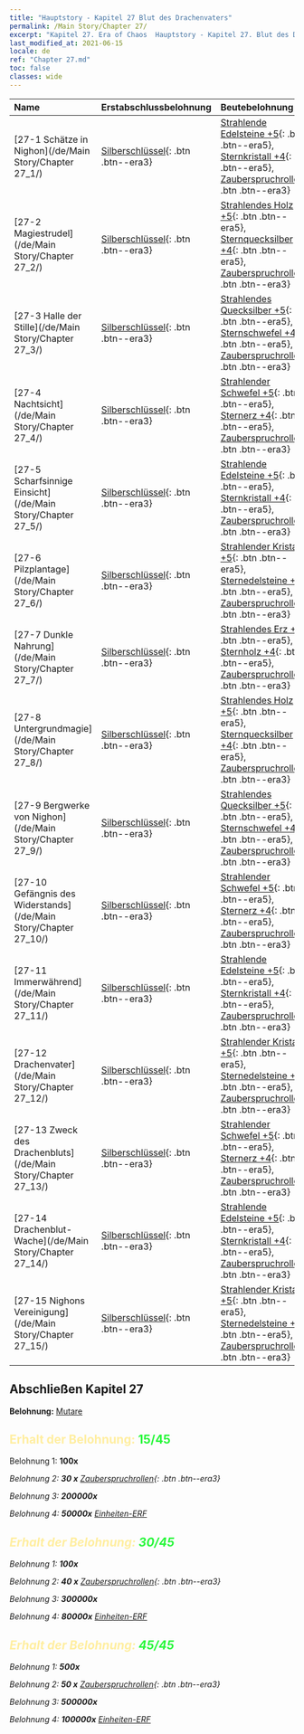 ```yaml
---
title: "Hauptstory - Kapitel 27 Blut des Drachenvaters"
permalink: /Main Story/Chapter 27/
excerpt: "Kapitel 27. Era of Chaos  Hauptstory - Kapitel 27. Blut des Drachenvaters"
last_modified_at: 2021-06-15
locale: de
ref: "Chapter 27.md"
toc: false
classes: wide
---
```


  | Name |  Erstabschlussbelohnung | Beutebelohnung |
  |:------------|:------------|:------------| 
  | [27-1 Schätze in Nighon](/de/Main Story/Chapter 27_1/) | [Silberschlüssel](/ItemsDE/con_693/){: .btn .btn--era3} | [Strahlende Edelsteine +5](/ItemsDE/mat_100/){: .btn .btn--era5}, [Sternkristall +4](/ItemsDE/mat_94/){: .btn .btn--era5}, [Zauberspruchrollen](/ItemsDE/con_694/){: .btn .btn--era3} |
  | [27-2 Magiestrudel](/de/Main Story/Chapter 27_2/) | [Silberschlüssel](/ItemsDE/con_693/){: .btn .btn--era3} | [Strahlendes Holz +5](/ItemsDE/mat_97/){: .btn .btn--era5}, [Sternquecksilber +4](/ItemsDE/mat_91/){: .btn .btn--era5}, [Zauberspruchrollen](/ItemsDE/con_694/){: .btn .btn--era3} |
  | [27-3 Halle der Stille](/de/Main Story/Chapter 27_3/) | [Silberschlüssel](/ItemsDE/con_693/){: .btn .btn--era3} | [Strahlendes Quecksilber +5](/ItemsDE/mat_98/){: .btn .btn--era5}, [Sternschwefel +4](/ItemsDE/mat_92/){: .btn .btn--era5}, [Zauberspruchrollen](/ItemsDE/con_694/){: .btn .btn--era3} |
  | [27-4 Nachtsicht](/de/Main Story/Chapter 27_4/) | [Silberschlüssel](/ItemsDE/con_693/){: .btn .btn--era3} | [Strahlender Schwefel +5](/ItemsDE/mat_99/){: .btn .btn--era5}, [Sternerz +4](/ItemsDE/mat_89/){: .btn .btn--era5}, [Zauberspruchrollen](/ItemsDE/con_694/){: .btn .btn--era3} |
  | [27-5 Scharfsinnige Einsicht](/de/Main Story/Chapter 27_5/) | [Silberschlüssel](/ItemsDE/con_693/){: .btn .btn--era3} | [Strahlende Edelsteine +5](/ItemsDE/mat_100/){: .btn .btn--era5}, [Sternkristall +4](/ItemsDE/mat_94/){: .btn .btn--era5}, [Zauberspruchrollen](/ItemsDE/con_694/){: .btn .btn--era3} |
  | [27-6 Pilzplantage](/de/Main Story/Chapter 27_6/) | [Silberschlüssel](/ItemsDE/con_693/){: .btn .btn--era3} | [Strahlender Kristall +5](/ItemsDE/mat_101/){: .btn .btn--era5}, [Sternedelsteine +4](/ItemsDE/mat_93/){: .btn .btn--era5}, [Zauberspruchrollen](/ItemsDE/con_694/){: .btn .btn--era3} |
  | [27-7 Dunkle Nahrung](/de/Main Story/Chapter 27_7/) | [Silberschlüssel](/ItemsDE/con_693/){: .btn .btn--era3} | [Strahlendes Erz +5](/ItemsDE/mat_96/){: .btn .btn--era5}, [Sternholz +4](/ItemsDE/mat_90/){: .btn .btn--era5}, [Zauberspruchrollen](/ItemsDE/con_694/){: .btn .btn--era3} |
  | [27-8 Untergrundmagie](/de/Main Story/Chapter 27_8/) | [Silberschlüssel](/ItemsDE/con_693/){: .btn .btn--era3} | [Strahlendes Holz +5](/ItemsDE/mat_97/){: .btn .btn--era5}, [Sternquecksilber +4](/ItemsDE/mat_91/){: .btn .btn--era5}, [Zauberspruchrollen](/ItemsDE/con_694/){: .btn .btn--era3} |
  | [27-9 Bergwerke von Nighon](/de/Main Story/Chapter 27_9/) | [Silberschlüssel](/ItemsDE/con_693/){: .btn .btn--era3} | [Strahlendes Quecksilber +5](/ItemsDE/mat_98/){: .btn .btn--era5}, [Sternschwefel +4](/ItemsDE/mat_92/){: .btn .btn--era5}, [Zauberspruchrollen](/ItemsDE/con_694/){: .btn .btn--era3} |
  | [27-10 Gefängnis des Widerstands](/de/Main Story/Chapter 27_10/) | [Silberschlüssel](/ItemsDE/con_693/){: .btn .btn--era3} | [Strahlender Schwefel +5](/ItemsDE/mat_99/){: .btn .btn--era5}, [Sternerz +4](/ItemsDE/mat_89/){: .btn .btn--era5}, [Zauberspruchrollen](/ItemsDE/con_694/){: .btn .btn--era3} |
  | [27-11 Immerwährend](/de/Main Story/Chapter 27_11/) | [Silberschlüssel](/ItemsDE/con_693/){: .btn .btn--era3} | [Strahlende Edelsteine +5](/ItemsDE/mat_100/){: .btn .btn--era5}, [Sternkristall +4](/ItemsDE/mat_94/){: .btn .btn--era5}, [Zauberspruchrollen](/ItemsDE/con_694/){: .btn .btn--era3} |
  | [27-12 Drachenvater](/de/Main Story/Chapter 27_12/) | [Silberschlüssel](/ItemsDE/con_693/){: .btn .btn--era3} | [Strahlender Kristall +5](/ItemsDE/mat_101/){: .btn .btn--era5}, [Sternedelsteine +4](/ItemsDE/mat_93/){: .btn .btn--era5}, [Zauberspruchrollen](/ItemsDE/con_694/){: .btn .btn--era3} |
  | [27-13 Zweck des Drachenbluts](/de/Main Story/Chapter 27_13/) | [Silberschlüssel](/ItemsDE/con_693/){: .btn .btn--era3} | [Strahlender Schwefel +5](/ItemsDE/mat_99/){: .btn .btn--era5}, [Sternerz +4](/ItemsDE/mat_89/){: .btn .btn--era5}, [Zauberspruchrollen](/ItemsDE/con_694/){: .btn .btn--era3} |
  | [27-14 Drachenblut-Wache](/de/Main Story/Chapter 27_14/) | [Silberschlüssel](/ItemsDE/con_693/){: .btn .btn--era3} | [Strahlende Edelsteine +5](/ItemsDE/mat_100/){: .btn .btn--era5}, [Sternkristall +4](/ItemsDE/mat_94/){: .btn .btn--era5}, [Zauberspruchrollen](/ItemsDE/con_694/){: .btn .btn--era3} |
  | [27-15 Nighons Vereinigung](/de/Main Story/Chapter 27_15/) | [Silberschlüssel](/ItemsDE/con_693/){: .btn .btn--era3} | [Strahlender Kristall +5](/ItemsDE/mat_101/){: .btn .btn--era5}, [Sternedelsteine +4](/ItemsDE/mat_93/){: .btn .btn--era5}, [Zauberspruchrollen](/ItemsDE/con_694/){: .btn .btn--era3} |


## Abschließen Kapitel 27

 **Belohnung:** [Mutare](/de/heroes/Mutare/)



## <span style="color: #ffeea0">Erhalt der Belohnung: </span><span style="color: #27f73a">15/45</span>

 Belohnung 1:  **100x** <i class="fas fa-gem"/>

 Belohnung 2: **30 x** [Zauberspruchrollen](/ItemsDE/con_694/){: .btn .btn--era3}

 Belohnung 3:  **200000x** <i class="fas fa-coins"/>

 Belohnung 4:  **50000x** [Einheiten-ERF](/ItemsDE/con_902/)



## <span style="color: #ffeea0">Erhalt der Belohnung: </span><span style="color: #27f73a">30/45</span>

 Belohnung 1:  **100x** <i class="fas fa-gem"/>

 Belohnung 2: **40 x** [Zauberspruchrollen](/ItemsDE/con_694/){: .btn .btn--era3}

 Belohnung 3:  **300000x** <i class="fas fa-coins"/>

 Belohnung 4:  **80000x** [Einheiten-ERF](/ItemsDE/con_902/)



## <span style="color: #ffeea0">Erhalt der Belohnung: </span><span style="color: #27f73a">45/45</span>

 Belohnung 1:  **500x** <i class="fas fa-gem"/>

 Belohnung 2: **50 x** [Zauberspruchrollen](/ItemsDE/con_694/){: .btn .btn--era3}

 Belohnung 3:  **500000x** <i class="fas fa-coins"/>

 Belohnung 4:  **100000x** [Einheiten-ERF](/ItemsDE/con_902/)


